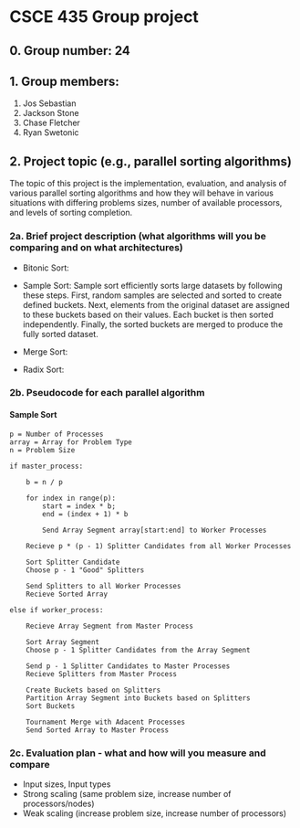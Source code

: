 # CSCE 435 Group project

## 0. Group number: 24

## 1. Group members:
1. Jos Sebastian 
2. Jackson Stone
3. Chase Fletcher
4. Ryan Swetonic

## 2. Project topic (e.g., parallel sorting algorithms)
The topic of this project is the implementation, evaluation, and analysis of various parallel sorting algorithms and how they will behave in various situations with differing problems sizes, number of available processors, and levels of sorting completion.

### 2a. Brief project description (what algorithms will you be comparing and on what architectures)

- Bitonic Sort:
- Sample Sort:
    Sample sort efficiently sorts large datasets by following these steps.  First, random samples are selected and sorted to create defined buckets. Next, elements from the original dataset are assigned to these buckets based on their values. Each bucket is then sorted independently. Finally, the sorted buckets are merged to produce the fully sorted dataset.

- Merge Sort:
- Radix Sort:

### 2b. Pseudocode for each parallel algorithm

#### Sample Sort
```
p = Number of Processes 
array = Array for Problem Type 
n = Problem Size

if master_process:

    b = n / p 
    
    for index in range(p):
        start = index * b; 
        end = (index + 1) * b 
        
        Send Array Segment array[start:end] to Worker Processes

    Recieve p * (p - 1) Splitter Candidates from all Worker Processes

    Sort Splitter Candidate
    Choose p - 1 "Good" Splitters

    Send Splitters to all Worker Processes
    Recieve Sorted Array

else if worker_process: 

    Recieve Array Segment from Master Process

    Sort Array Segment
    Choose p - 1 Splitter Candidates from the Array Segment

    Send p - 1 Splitter Candidates to Master Processes
    Recieve Splitters from Master Process

    Create Buckets based on Splitters
    Partition Array Segment into Buckets based on Splitters
    Sort Buckets

    Tournament Merge with Adacent Processes
    Send Sorted Array to Master Process
```

### 2c. Evaluation plan - what and how will you measure and compare
- Input sizes, Input types
- Strong scaling (same problem size, increase number of processors/nodes)
- Weak scaling (increase problem size, increase number of processors)
